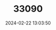 ---
title: "33090"
category: "Hopea malibato"
draft: false
date: 2024-02-22 13:03:50
languages:
  Filipino; Pilipino: ["Yakal Kaliot"]
---